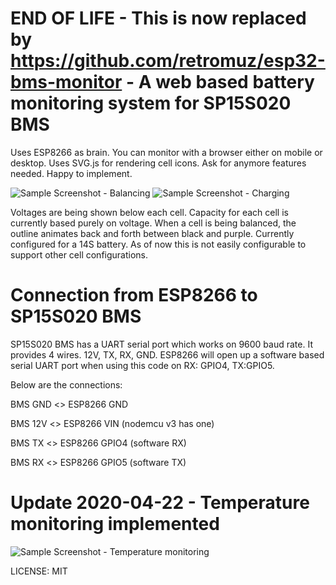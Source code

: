 END OF LIFE - This is now replaced by https://github.com/retromuz/esp32-bms-monitor - A web based battery monitoring system for SP15S020 BMS
=

Uses ESP8266 as brain. You can monitor with a browser either on mobile or desktop. Uses SVG.js for rendering cell icons. Ask for anymore features needed. Happy to implement.


![Sample Screenshot - Balancing](https://raw.githubusercontent.com/retromuz/esp8266-bms-monitor/master/screens/sample.png)
![Sample Screenshot - Charging](https://raw.githubusercontent.com/retromuz/esp8266-bms-monitor/master/screens/sample-charging.png)

Voltages are being shown below each cell.
Capacity for each cell is currently based purely on voltage.
When a cell is being balanced, the outline animates back and forth between black and purple.
Currently configured for a 14S battery. As of now this is not easily configurable to support other cell configurations.

Connection from ESP8266 to SP15S020 BMS
=
SP15S020 BMS has a UART serial port which works on 9600 baud rate. It provides 4 wires. 12V, TX, RX, GND.
ESP8266 will open up a software based serial UART port when using this code on RX: GPIO4, TX:GPIO5.

Below are the connections:

BMS GND <> ESP8266 GND

BMS 12V <> ESP8266 VIN (nodemcu v3 has one)

BMS TX <> ESP8266 GPIO4 (software RX)

BMS RX <> ESP8266 GPIO5 (software TX)

Update 2020-04-22 - Temperature monitoring implemented
=
![Sample Screenshot - Temperature monitoring](https://raw.githubusercontent.com/retromuz/esp8266-bms-monitor/master/screens/sample-temps.png)

LICENSE: MIT
